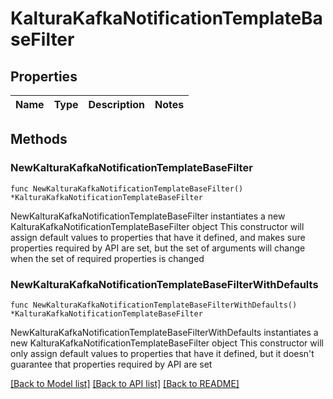 # KalturaKafkaNotificationTemplateBaseFilter

## Properties

Name | Type | Description | Notes
------------ | ------------- | ------------- | -------------

## Methods

### NewKalturaKafkaNotificationTemplateBaseFilter

`func NewKalturaKafkaNotificationTemplateBaseFilter() *KalturaKafkaNotificationTemplateBaseFilter`

NewKalturaKafkaNotificationTemplateBaseFilter instantiates a new KalturaKafkaNotificationTemplateBaseFilter object
This constructor will assign default values to properties that have it defined,
and makes sure properties required by API are set, but the set of arguments
will change when the set of required properties is changed

### NewKalturaKafkaNotificationTemplateBaseFilterWithDefaults

`func NewKalturaKafkaNotificationTemplateBaseFilterWithDefaults() *KalturaKafkaNotificationTemplateBaseFilter`

NewKalturaKafkaNotificationTemplateBaseFilterWithDefaults instantiates a new KalturaKafkaNotificationTemplateBaseFilter object
This constructor will only assign default values to properties that have it defined,
but it doesn't guarantee that properties required by API are set


[[Back to Model list]](../README.md#documentation-for-models) [[Back to API list]](../README.md#documentation-for-api-endpoints) [[Back to README]](../README.md)


